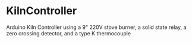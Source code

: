 # KilnController
Arduino Kiln Controller using a 9" 220V stove burner, a solid state relay, a zero crossing detector, and a type K thermocouple
